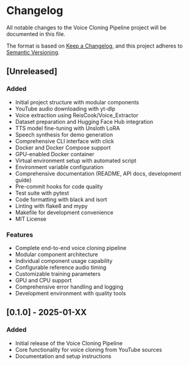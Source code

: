 # Changelog

All notable changes to the Voice Cloning Pipeline project will be documented in this file.

The format is based on [Keep a Changelog](https://keepachangelog.com/en/1.0.0/),
and this project adheres to [Semantic Versioning](https://semver.org/spec/v2.0.0.html).

## [Unreleased]

### Added
- Initial project structure with modular components
- YouTube audio downloading with yt-dlp
- Voice extraction using ReisCook/Voice_Extractor
- Dataset preparation and Hugging Face Hub integration
- TTS model fine-tuning with Unsloth LoRA
- Speech synthesis for demo generation
- Comprehensive CLI interface with click
- Docker and Docker Compose support
- GPU-enabled Docker container
- Virtual environment setup with automated script
- Environment variable configuration
- Comprehensive documentation (README, API docs, development guide)
- Pre-commit hooks for code quality
- Test suite with pytest
- Code formatting with black and isort
- Linting with flake8 and mypy
- Makefile for development convenience
- MIT License

### Features
- Complete end-to-end voice cloning pipeline
- Modular component architecture
- Individual component usage capability
- Configurable reference audio timing
- Customizable training parameters
- GPU and CPU support
- Comprehensive error handling and logging
- Development environment with quality tools

## [0.1.0] - 2025-01-XX

### Added
- Initial release of the Voice Cloning Pipeline
- Core functionality for voice cloning from YouTube sources
- Documentation and setup instructions
